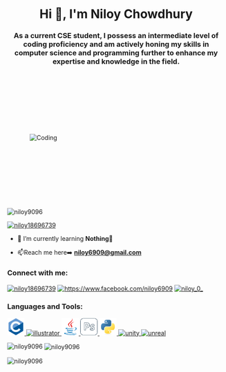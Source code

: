 <h1 align="center">Hi 👋, I'm Niloy Chowdhury</h1>
<h3 align="center">As a current CSE student, I possess an intermediate level of coding proficiency and am actively honing my skills in computer science and programming further to enhance my expertise and knowledge in the field.</h3>
<div style="display: flex; justify-content: center; align-items: center; height: 300px;">
    <img alt="Coding" width="400" src="https://media3.giphy.com/media/v1.Y2lkPTc5MGI3NjExZHl4MnBjZmU5dXQyaGt5M2FnNWRqeXlvYWZjZnZhMzNiY21ydzBvbSZlcD12MV9pbnRlcm5hbF9naWZfYnlfaWQmY3Q9Zw/78XCFBGOlS6keY1Bil/giphy.gif">
</div>


</div>

<p align="left"> <img src="https://komarev.com/ghpvc/?username=niloy9096&label=Profile%20views&color=0e75b6&style=flat" alt="niloy9096" /> </p>

<p align="left"> <a href="https://twitter.com/niloy18696739" target="blank"><img src="https://img.shields.io/twitter/follow/niloy18696739?logo=twitter&style=for-the-badge" alt="niloy18696739" /></a> </p>

- 🌱 I’m currently learning **Nothing🫥**

- 📫Reach me here➡️ **niloy6909@gmail.com**

<h3 align="left">Connect with me:</h3>
<p align="left">
<a href="https://twitter.com/niloy18696739" target="blank"><img align="center" src="https://raw.githubusercontent.com/rahuldkjain/github-profile-readme-generator/master/src/images/icons/Social/twitter.svg" alt="niloy18696739" height="30" width="40" /></a>
<a href="https://fb.com/https://www.facebook.com/niloy6909" target="blank"><img align="center" src="https://raw.githubusercontent.com/rahuldkjain/github-profile-readme-generator/master/src/images/icons/Social/facebook.svg" alt="https://www.facebook.com/niloy6909" height="30" width="40" /></a>
<a href="https://instagram.com/niloy_0_" target="blank"><img align="center" src="https://raw.githubusercontent.com/rahuldkjain/github-profile-readme-generator/master/src/images/icons/Social/instagram.svg" alt="niloy_0_" height="30" width="40" /></a>
</p>

<h3 align="left">Languages and Tools:</h3>
<p align="left"> <a href="https://www.cprogramming.com/" target="_blank" rel="noreferrer"> <img src="https://raw.githubusercontent.com/devicons/devicon/master/icons/c/c-original.svg" alt="c" width="40" height="40"/> </a> <a href="https://www.adobe.com/in/products/illustrator.html" target="_blank" rel="noreferrer"> <img src="https://www.vectorlogo.zone/logos/adobe_illustrator/adobe_illustrator-icon.svg" alt="illustrator" width="40" height="40"/> </a> <a href="https://www.java.com" target="_blank" rel="noreferrer"> <img src="https://raw.githubusercontent.com/devicons/devicon/master/icons/java/java-original.svg" alt="java" width="40" height="40"/> </a> <a href="https://www.photoshop.com/en" target="_blank" rel="noreferrer"> <img src="https://raw.githubusercontent.com/devicons/devicon/master/icons/photoshop/photoshop-line.svg" alt="photoshop" width="40" height="40"/> </a> <a href="https://www.python.org" target="_blank" rel="noreferrer"> <img src="https://raw.githubusercontent.com/devicons/devicon/master/icons/python/python-original.svg" alt="python" width="40" height="40"/> </a> <a href="https://unity.com/" target="_blank" rel="noreferrer"> <img src="https://www.vectorlogo.zone/logos/unity3d/unity3d-icon.svg" alt="unity" width="40" height="40"/> </a> <a href="https://unrealengine.com/" target="_blank" rel="noreferrer"> <img src="https://raw.githubusercontent.com/kenangundogan/fontisto/036b7eca71aab1bef8e6a0518f7329f13ed62f6b/icons/svg/brand/unreal-engine.svg" alt="unreal" width="40" height="40"/> </a> </p>

<p><img align="left" src="https://github-readme-stats.vercel.app/api/top-langs?username=niloy9096&show_icons=true&locale=en&layout=compact" alt="niloy9096" /></p>

<p>&nbsp;<img align="center" src="https://github-readme-stats.vercel.app/api?username=niloy9096&show_icons=true&locale=en" alt="niloy9096" /></p>

<p><img align="center" src="https://github-readme-streak-stats.herokuapp.com/?user=niloy9096&" alt="niloy9096" /></p>
